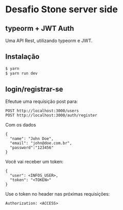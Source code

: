 # Desafio Stone server side
## typeorm + JWT Auth
Uma API Rest, utilizando typeorm e JWT.

## Instalação

```bash
$ yarn
$ yarn run dev 
```

## login/registrar-se

Efeutue uma requisição post para:
```
POST http://localhost:3000/users
POST http://localhost:3000/auth/register
```
Com os dados

```
{
  "name": "John Doe",
  "email": "john@doe.com.br",
  "password":"123456"
}
```

Você vai receber um token:

```
{
  "user": <INFOS_USER>,
  "token": "<TOKEN>"
}
```


Use o token no header nas próximas requisições:

```
Authorization: <ACCESS>
```
